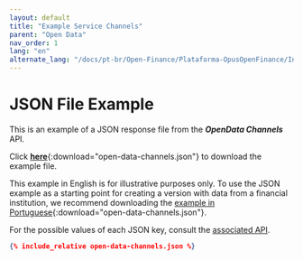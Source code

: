 ```yaml
---
layout: default
title: "Example Service Channels"
parent: "Open Data"
nav_order: 1
lang: "en"
alternate_lang: "/docs/pt-br/Open-Finance/Plataforma-OpusOpenFinance/Integração/apis-dados-abertos/DadosAbertos-Channels/"
---
```


# JSON File Example

This is an example of a JSON response file from the ***OpenData Channels*** API.

Click [**here**](open-data-channels.json){:download="open-data-channels.json"} to download the example file.

This example in English is for illustrative purposes only. To use the JSON example as a starting point for creating a version with data from a financial institution, we recommend downloading the [example in Portuguese](../../../../pt-br/Open-Finance/Plataforma-OpusOpenFinance/apis-dados-abertos/open-data-channels.json){:download="open-data-channels.json"}.

For the possible values of each JSON key, consult the [associated API][Link-API].

```json
{% include_relative open-data-channels.json %}
```

[Link-API]: ../../../../swagger-ui/index.html?api=en-open-data-channels
